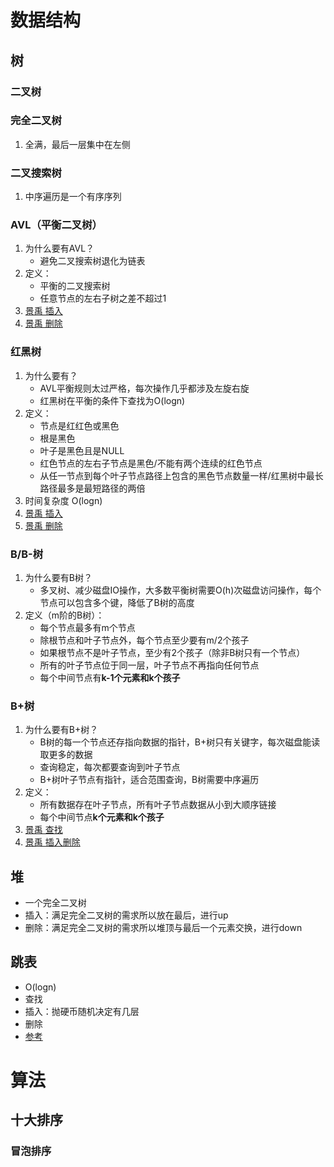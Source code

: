 # 数据结构

## 树

### 二叉树

### 完全二叉树

1. 全满，最后一层集中在左侧

### 二叉搜索树

1. 中序遍历是一个有序序列

### AVL（平衡二叉树）

1. 为什么要有AVL？
   - 避免二叉搜索树退化为链表
2. 定义：
   - 平衡的二叉搜索树
   - 任意节点的左右子树之差不超过1
3. [景禹 插入](https://mp.weixin.qq.com/s?__biz=MzA4NDE4MzY2MA==&mid=2647521381&idx=1&sn=796ac1eda0eaefadfb57a1b9742bcec0&scene=21#wechat_redirect)
4. [景禹 删除](https://mp.weixin.qq.com/s?__biz=MzA4NDE4MzY2MA==&mid=2647521508&idx=1&sn=ff0751a1a49a48450757b53978fcbef8&scene=21#wechat_redirect)

### 红黑树

1. 为什么要有？
   - AVL平衡规则太过严格，每次操作几乎都涉及左旋右旋
   - 红黑树在平衡的条件下查找为O(logn)
2. 定义：
   - 节点是红红色或黑色
   - 根是黑色
   - 叶子是黑色且是NULL
   - 红色节点的左右子节点是黑色/不能有两个连续的红色节点
   - 从任一节点到每个叶子节点路径上包含的黑色节点数量一样/红黑树中最长路径最多是最短路径的两倍
3. 时间复杂度 O(logn)
4. [景禹 插入](https://mp.weixin.qq.com/s?__biz=MzA4NDE4MzY2MA==&mid=2647521642&idx=1&sn=dda12824118e46c17374333062e37a6a&scene=21#wechat_redirect)
5. [景禹 删除](https://mp.weixin.qq.com/s?__biz=MzA4NDE4MzY2MA==&mid=2647521911&idx=1&sn=2e0a8b636cff515c5471f9a1bb2c3022&scene=21#wechat_redirect)

### B/B-树

1. 为什么要有B树？
   - 多叉树、减少磁盘IO操作，大多数平衡树需要O(h)次磁盘访问操作，每个节点可以包含多个键，降低了B树的高度
2. 定义（m阶的B树）：
   - 每个节点最多有m个节点
   - 除根节点和叶子节点外，每个节点至少要有m/2个孩子
   - 如果根节点不是叶子节点，至少有2个孩子（除非B树只有一个节点）
   - 所有的叶子节点位于同一层，叶子节点不再指向任何节点
   - 每个中间节点有**k-1个元素和k个孩子**

### B+树

1. 为什么要有B+树？
   - B树的每一个节点还存指向数据的指针，B+树只有关键字，每次磁盘能读取更多的数据
   - 查询稳定，每次都要查询到叶子节点
   - B+树叶子节点有指针，适合范围查询，B树需要中序遍历
2. 定义：
   - 所有数据存在叶子节点，所有叶子节点数据从小到大顺序链接
   - 每个中间节点**k个元素和k个孩子**
3. [景禹 查找](https://mp.weixin.qq.com/s?__biz=MzA4NDE4MzY2MA==&mid=2647522076&idx=1&sn=c00a03c27020c08b857620aa823313ae&scene=21#wechat_redirect)
4. [景禹 插入删除](https://mp.weixin.qq.com/s?__biz=MzA4NDE4MzY2MA==&mid=2647522108&idx=1&sn=293d99ee10a76798d6a8e6ce5d22198a&scene=21#wechat_redirect)

## 堆

- 一个完全二叉树
- 插入：满足完全二叉树的需求所以放在最后，进行up
- 删除：满足完全二叉树的需求所以堆顶与最后一个元素交换，进行down

## 跳表

- O(logn)
- 查找
- 插入：抛硬币随机决定有几层
- 删除
- [参考](https://blog.csdn.net/tiandesheng111/article/details/39756241?ops_request_misc=%257B%2522request%255Fid%2522%253A%2522164259486716781683927434%2522%252C%2522scm%2522%253A%252220140713.130102334..%2522%257D&request_id=164259486716781683927434&biz_id=0&utm_medium=distribute.pc_search_result.none-task-blog-2~all~sobaiduend~default-1-39756241.first_rank_v2_pc_rank_v29&utm_term=%E8%B7%B3%E8%A1%A8%E9%9D%A2%E8%AF%95&spm=1018.2226.3001.4187)

# 算法

## 十大排序

### 冒泡排序

